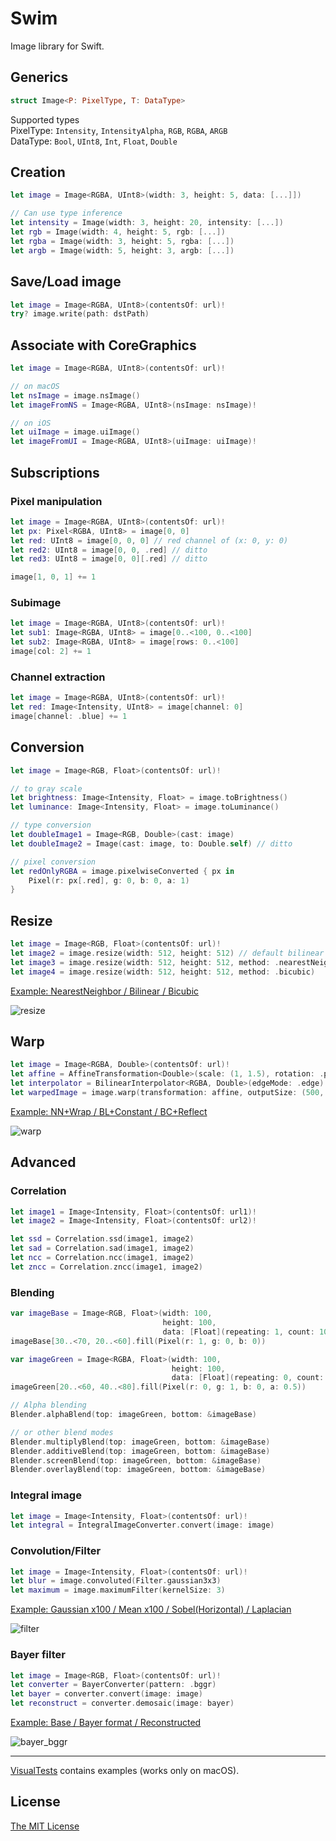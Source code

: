 # Swim
Image library for Swift.

## Generics
```swift
struct Image<P: PixelType, T: DataType>
```

Supported types  
PixelType: `Intensity`, `IntensityAlpha`, `RGB`, `RGBA`, `ARGB`  
DataType: `Bool`, `UInt8`, `Int`, `Float`, `Double`  

## Creation
```swift
let image = Image<RGBA, UInt8>(width: 3, height: 5, data: [...]])

// Can use type inference
let intensity = Image(width: 3, height: 20, intensity: [...])
let rgb = Image(width: 4, height: 5, rgb: [...])
let rgba = Image(width: 3, height: 5, rgba: [...])
let argb = Image(width: 5, height: 3, argb: [...])
```

## Save/Load image
```swift
let image = Image<RGBA, UInt8>(contentsOf: url)!
try? image.write(path: dstPath)
```

## Associate with CoreGraphics
```swift
let image = Image<RGBA, UInt8>(contentsOf: url)!

// on macOS
let nsImage = image.nsImage()
let imageFromNS = Image<RGBA, UInt8>(nsImage: nsImage)!

// on iOS
let uiImage = image.uiImage()
let imageFromUI = Image<RGBA, UInt8>(uiImage: uiImage)!
```

## Subscriptions
### Pixel manipulation
```swift
let image = Image<RGBA, UInt8>(contentsOf: url)!
let px: Pixel<RGBA, UInt8> = image[0, 0]
let red: UInt8 = image[0, 0, 0] // red channel of (x: 0, y: 0)
let red2: UInt8 = image[0, 0, .red] // ditto
let red3: UInt8 = image[0, 0][.red] // ditto

image[1, 0, 1] += 1
```

### Subimage
```swift
let image = Image<RGBA, UInt8>(contentsOf: url)!
let sub1: Image<RGBA, UInt8> = image[0..<100, 0..<100]
let sub2: Image<RGBA, UInt8> = image[rows: 0..<100]
image[col: 2] += 1
```

### Channel extraction
```swift
let image = Image<RGBA, UInt8>(contentsOf: url)!
let red: Image<Intensity, UInt8> = image[channel: 0]
image[channel: .blue] += 1
```

## Conversion

```swift
let image = Image<RGB, Float>(contentsOf: url)!

// to gray scale
let brightness: Image<Intensity, Float> = image.toBrightness()
let luminance: Image<Intensity, Float> = image.toLuminance()

// type conversion
let doubleImage1 = Image<RGB, Double>(cast: image)
let doubleImage2 = Image(cast: image, to: Double.self) // ditto

// pixel conversion
let redOnlyRGBA = image.pixelwiseConverted { px in 
    Pixel(r: px[.red], g: 0, b: 0, a: 1)
}
```

## Resize
```swift 
let image = Image<RGB, Float>(contentsOf: url)!
let image2 = image.resize(width: 512, height: 512) // default bilinear
let image3 = image.resize(width: 512, height: 512, method: .nearestNeighbor)
let image4 = image.resize(width: 512, height: 512, method: .bicubic)
```

[Example: NearestNeighbor / Bilinear / Bicubic]()

![resize](https://user-images.githubusercontent.com/12446914/56634980-dbccaa80-669e-11e9-90f7-5046d85e9f29.png)

## Warp
```swift
let image = Image<RGBA, Double>(contentsOf: url)!
let affine = AffineTransformation<Double>(scale: (1, 1.5), rotation: .pi/6. translation: (100, 120))
let interpolator = BilinearInterpolator<RGBA, Double>(edgeMode: .edge)
let warpedImage = image.warp(transformation: affine, outputSize: (500, 500), interpolator: interpolator)
```

[Example: NN+Wrap / BL+Constant / BC+Reflect]()

![warp](https://user-images.githubusercontent.com/12446914/56634776-2a2d7980-669e-11e9-8ff2-179dbdb3dff4.png)

## Advanced

### Correlation
```swift
let image1 = Image<Intensity, Float>(contentsOf: url1)!
let image2 = Image<Intensity, Float>(contentsOf: url2)!

let ssd = Correlation.ssd(image1, image2)
let sad = Correlation.sad(image1, image2)
let ncc = Correlation.ncc(image1, image2)
let zncc = Correlation.zncc(image1, image2)
```

### Blending
```swift
var imageBase = Image<RGB, Float>(width: 100,
                                  height: 100,
                                  data: [Float](repeating: 1, count: 100*100*3))
imageBase[30..<70, 20..<60].fill(Pixel(r: 1, g: 0, b: 0))

var imageGreen = Image<RGBA, Float>(width: 100,
                                    height: 100,
                                    data: [Float](repeating: 0, count: 100*100*4))
imageGreen[20..<60, 40..<80].fill(Pixel(r: 0, g: 1, b: 0, a: 0.5))

// Alpha blending
Blender.alphaBlend(top: imageGreen, bottom: &imageBase)

// or other blend modes
Blender.multiplyBlend(top: imageGreen, bottom: &imageBase)
Blender.additiveBlend(top: imageGreen, bottom: &imageBase)
Blender.screenBlend(top: imageGreen, bottom: &imageBase)
Blender.overlayBlend(top: imageGreen, bottom: &imageBase)
```

### Integral image
```swift 
let image = Image<Intensity, Float>(contentsOf: url)!
let integral = IntegralImageConverter.convert(image: image)
```

### Convolution/Filter

```swift 
let image = Image<Intensity, Float>(contentsOf: url)!
let blur = image.convoluted(Filter.gaussian3x3)
let maximum = image.maximumFilter(kernelSize: 3)
```

[Example: Gaussian x100 / Mean x100 / Sobel(Horizontal) / Laplacian]()

![filter](https://user-images.githubusercontent.com/12446914/56634840-6660da00-669e-11e9-9746-915df9f67f1d.png)

### Bayer filter
```swift 
let image = Image<RGB, Float>(contentsOf: url)!
let converter = BayerConverter(pattern: .bggr)
let bayer = converter.convert(image: image)
let reconstruct = converter.demosaic(image: bayer)
```

[Example: Base / Bayer format / Reconstructed]()

![bayer_bggr](https://user-images.githubusercontent.com/12446914/56634959-cce5f800-669e-11e9-89a2-ce49121a44bc.png)

---

[VisualTests](https://github.com/t-ae/swim/blob/master/Tests/VisualTests) contains examples (works only on macOS).

## License

[The MIT License](https://github.com/t-ae/swim/blob/master/LICENSE)

